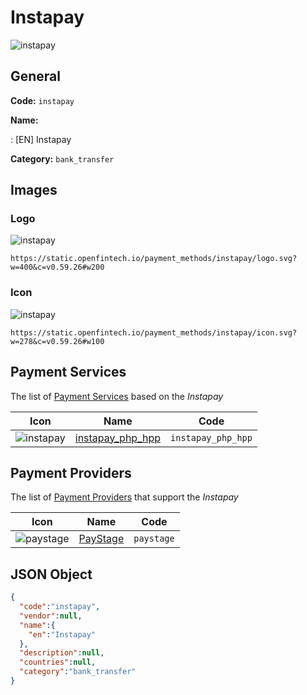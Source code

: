 
# Instapay 
![instapay](https://static.openfintech.io/payment_methods/instapay/logo.svg?w=400&c=v0.59.26#w200)  

## General 
**Code:** `instapay` 
 
**Name:** 
 
:	[EN] Instapay 
 
**Category:** `bank_transfer` 
 

## Images 

### Logo 
![instapay](https://static.openfintech.io/payment_methods/instapay/logo.svg?w=400&c=v0.59.26#w200)  

```
https://static.openfintech.io/payment_methods/instapay/logo.svg?w=400&c=v0.59.26#w200
```  

### Icon 
![instapay](https://static.openfintech.io/payment_methods/instapay/icon.svg?w=278&c=v0.59.26#w100)  

```
https://static.openfintech.io/payment_methods/instapay/icon.svg?w=278&c=v0.59.26#w100
```  

## Payment Services 
 
The list of [Payment Services](/payment-services/) based on the _Instapay_ 

|Icon|Name|Code| 
|:---:|:---:|:---:| 
|![instapay](https://static.openfintech.io/payment_methods/instapay/icon.svg?w=278&c=v0.59.26#w100) |[instapay_php_hpp](/payment-services/instapay_php_hpp/)|`instapay_php_hpp`| 
 

## Payment Providers 
 
The list of [Payment Providers](/payment-providers/) that support the _Instapay_ 

|Icon|Name|Code| 
|:---:|:---:|:---:| 
|![paystage](https://static.openfintech.io/payment_providers/paystage/icon.png?w=278&c=v0.59.26#w100) |[PayStage](/payment-providers/paystage/)|`paystage`| 
 

## JSON Object 

```json
{
  "code":"instapay",
  "vendor":null,
  "name":{
    "en":"Instapay"
  },
  "description":null,
  "countries":null,
  "category":"bank_transfer"
}
```  
